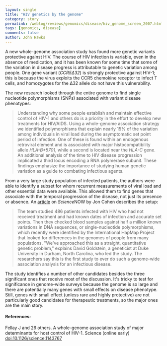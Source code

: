 ```yaml
---
layout: single 
title: "HIV genetics by the genome" 
category: story
permalink: /weblog/reviews/genomics/disease/hiv_genome_screen_2007.html
tags: [genomics, disease] 
comments: false 
author: John Hawks 
---
```



<p>
A new whole-genome association study has found more genetic variants protective against HIV. The course of HIV infection is variable, even in the absence of medication, and it has been known for some time that some of the variation in disease progress is attributable to genetic variation among people. One gene variant (<i>CCR5&Delta;32</i>) is strongly protective against HIV-1; this is because the virus exploits the CCR5 chemokine receptor to infect T cells, and homozygotes for the &Delta;32 allele do not have this vulnerability. 
</p>

<p>
The new research looked through the entire genome to find single nucleotide polymorphisms (SNPs) associated with variant disease phenotypes:
</p>

<blockquote>Understanding why some people establish and maintain effective control of HIV-1 and others do is a priority in the effort to develop new treatments for HIV/AIDS. Using a whole-genome association strategy we identified polymorphisms that explain nearly 15% of the variation among individuals in viral load during the asymptomatic set point period of infection. One of these is found within an endogenous retroviral element and is associated with major histocompatibility allele <i>HLA-B*5701</i>, while a second is located near the <i>HLA-C</i> gene. An additional analysis of the time to HIV disease progression implicated a third locus encoding a RNA polymerase subunit. These findings emphasize the importance of studying human genetic variation as a guide to combating infectious agents. </blockquote>

<p>
From a very large study population of infected patients, the authors were able to identify a subset for whom recurrent measurements of viral load and other essential data were available. This allowed them to find genes that associate with the temporal progression of the disease, not just its presence or absence. An <a href="http://sciencenow.sciencemag.org/cgi/content/full/2007/719/1">article</a> on <i>Science</i>NOW by Jon Cohen describes the setup:
</p>

<blockquote>The team studied 486 patients infected with HIV who had not received treatment and had known dates of infection and accurate set points. Then they checked blood samples against half a million known variations in DNA sequences, or single-nucleotide polymorphisms, which recently were identified by the International HapMap Project that looked for differences in the genomes of people from many populations. "We've approached this as a straight, quantitative genetic problem," explains David Goldstein, a geneticist at Duke University in Durham, North Carolina, who led the study. The researchers say this is the first study to ever do such a genome-wide association analysis for an infectious disease.</blockquote>

<p>
The study identifies a number of other candidates besides the three significant ones that receive most of the discussion. It's tricky to test for significance in genome-wide surveys because the genome is so large and there are potentially many genes with small effects on disease phenotype. Still, genes with small effect (unless rare and highly protective) are not particularly good candidates for therapeutic treatments, so the major ones are the main story. 
</p>

<h4>References:</h4>

<p class="cite">Fellay J and 26 others. A whole-genome association study of major determinants for host control of HIV-1. Science (online early) <a href="http://dx.doi.org/10.1126/science.1143767">doi:10.1126/science.1143767</a></p>


